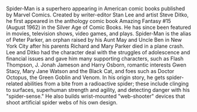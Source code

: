 Spider-Man is a superhero appearing in American comic books published by Marvel Comics. Created by writer-editor Stan Lee and artist Steve Ditko, he first appeared in the anthology comic book Amazing Fantasy #15 (August 1962) in the Silver Age of Comic Books. He has since been featured in movies, television shows, video games, and plays. Spider-Man is the alias of Peter Parker, an orphan raised by his Aunt May and Uncle Ben in New York City after his parents Richard and Mary Parker died in a plane crash. Lee and Ditko had the character deal with the struggles of adolescence and financial issues and gave him many supporting characters, such as Flash Thompson, J. Jonah Jameson and Harry Osborn, romantic interests Gwen Stacy, Mary Jane Watson and the Black Cat, and foes such as Doctor Octopus, the Green Goblin and Venom. In his origin story, he gets spider-related abilities from a bite from a radioactive spider; these include clinging to surfaces, superhuman strength and agility, and detecting danger with his "spider-sense." He also builds wrist-mounted "web-shooter" devices that shoot artificial spider webs of his own design.
